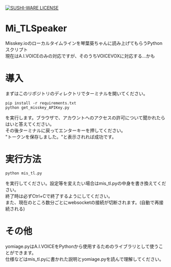 [![SUSHI-WARE LICENSE](https://img.shields.io/badge/license-SUSHI--WARE%F0%9F%8D%A3-blue.svg)](https://github.com/MakeNowJust/sushi-ware)
# Mi_TLSpeaker
Misskey.ioのローカルタイムラインを琴葉葵ちゃんに読み上げてもらうPythonスクリプト<br>
現在はA.I.VOICEのみの対応ですが、そのうちVOICEVOXに対応する...かも
# 導入
まずはこのリポジトリのディレクトリでターミナルを開いてください。
```
pip install -r requirements.txt
python get_misskey_APIKey.py
```
を実行します。ブラウザで、アカウントへのアクセスの許可について聞かれたらはいと答えてください。<br>
その後ターミナルに戻ってエンターキーを押してください。<br>
"トークンを保存しました。"と表示されれば成功です。
# 実行方法
```
python mis_tl.py
```
を実行してください。設定等を変えたい場合はmis_tl.pyの中身を書き換えてください。<br>
終了時は必ずCtrl+Cで終了するようにしてください。<br>
また、現在のところ数分ごとにwebsocketの接続が切断されます。(自動で再接続される)
# その他
yomiage.pyはA.I.VOICEをPythonから使用するためのライブラリとして使うことができます。<br>
仕様などはmis_tl.pyに書かれた説明とyomiage.pyを読んで理解してください。
